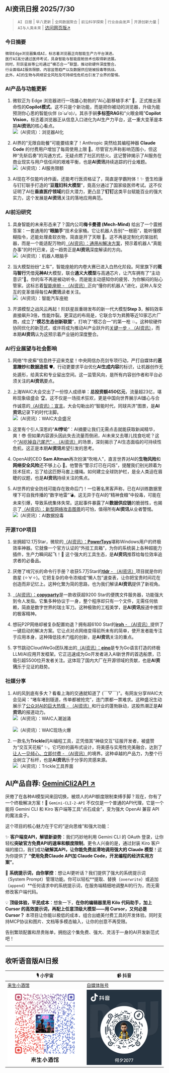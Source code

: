 ## AI资讯日报 2025/7/30

>  `AI 日报` | `早八更新` | `全网数据聚合` | `前沿科学探索` | `行业自由发声` | `开源创新力量` | `AI与人类未来` | [访问网页版↗️](https://ai.hubtoday.app/)



### **今日摘要**

```
微软Edge浏览器集成AI，标志着浏览器正向智能生产力平台演进。
医疗AI高分通过医师考试，具身智能与智能座舱技术也取得新进展。
同时，阶跃星辰等公司通过“模芯合一”联盟，推动软硬件深度整合。
行业面临AI服务限额、内容监管趋严以及数据供应链被投毒等挑战。
此外，AI的生物与网络安全风险及可持续性危机也引发了业界的警惕。
```

### AI产品与功能更新

1.  微软正为 Edge 浏览器进行一场雄心勃勃的“AI心脏移植手术” 🚀，正式推出革命性的**Copilot模式**。这不只是个新功能，而是把你被动的浏览器，升级为能预测你心思的智能伙伴 (o´ω'o)ﾉ。其杀手锏**多标签RAG**和“火眼金睛”**Copilot Vision**，标志着浏览器正从信息入口进化为AI生产力平台，这一重大变革是本期**AI资讯**的核心看点。
<br/>![（AI资讯）：浏览器AI化](https://raw.githubusercontent.com/justlovemaki/imagehub/refs/heads/main/images/2025/07/news_01k1bfg087ferv0mbc6ev06ds7.avif)<br/>

2.  AI界的“无限自助餐”可能要结束了！Anthropic 突然给其编程神器 **Claude Code** 的付费用户增加了每周使用上限 🤔。尽管官方声称影响范围小，但这种“先斩后奏”的沟通方式，无疑点燃了社区的怒火。这记警钟揭示了AI服务在商业现实与用户信任间的艰难平衡，也是**AI资讯**持续追踪的行业难题。
<br/>![（AI资讯）：AI服务限额](https://raw.githubusercontent.com/justlovemaki/imagehub/refs/heads/main/images/2025/07/news_01k1bfg2wxf2kvtfgf14b2efs6.avif)<br/>

3.  AI现在不仅能吟诗作画，还能考行医资格证了，简直是学霸附体！✨ 壹生检康与钉钉联手打造的“**豆蔻妇科大模型**”，竟高分通过了国家级医师考试。这不仅证明了AI在**垂直医疗领域**的巨大潜力，更凸显了**钉钉**这类平台赋能百业的强大实力，这个发展是**AI资讯**关注的落地应用典范。

### AI前沿研究

1.  具身智能的未来形态来了？国内公司**梅卡曼德 (Mech-Mind)** 给出了一个震撼答案：一套通用的“**眼脑手**”技术全家桶。它让机器人告别“一根筋”，能听懂模糊指令，还能处理柔软衣物，简直是开了天眼 🤖。这不再是定制化的笨拙机器，而是一个能适配万物的[（AI资讯）：通用AI解决方案](https://www.jiqizhixin.com/articles/2025-07-29-18)，预示着机器人“真能办事”的时代已来，这一趋势正是**AI资讯**深度解读的方向。
<br/>![（AI资讯）：机器人眼脑手](https://raw.githubusercontent.com/justlovemaki/imagehub/refs/heads/main/images/2025/07/news_01k1bfg69sf71arbw6xd32p994.avif)<br/>

2.  当大模型纷纷“上车”，智能座舱的内卷大赛已进入白热化阶段。阿里旗下的**斑马智行**凭借**元神AI**大模型，联合**通义大模型**与高通芯片，让汽车拥有了“主动意识”🧠。你的车不再是被动听令，而是能主动感知你的疲劳、为你解闷的贴心管家。这标志着[智能座舱 - （AI资讯）](https://www.jiqizhixin.com/articles/2025-07-29-9)正向“懂你的机器人”进化，这种人车交互的变革值得每位**AI资讯**读者关注。
<br/>![（AI资讯）：智能汽车座舱](https://raw.githubusercontent.com/justlovemaki/imagehub/refs/heads/main/images/2025/07/news_01k1bfg9bde99vv2rpjkn2gzs7.avif)<br/>

3.  开源模型之战风云再起！阶跃星辰重磅发布的新一代大模型**Step 3**，解码效率直接飙升3倍，性能炸裂。更深远的布局是，它联合华为昇腾等近10家芯片厂商，成立了“**模芯生态创新联盟**”，打响了“模芯合一”的第一枪 💥。这种软硬件协同优化的新范式，或许将成为推动AI产业跃升的[关键一步 - （AI资讯）](https://www.jiqizhixin.com/articles/2025-07-29-3)，而本期**AI资讯**认为这预示着产业链的深度整合。

### AI行业展望与社会影响

1.  网络“牛皮癣”信息终于迎来克星！中央网信办亮剑专项行动，严打自媒体的**恶意蹭炒**和**数据造假** 🛡️。行动更要求平台优化**AI生成内容**的标识，让机器创作无处遁形，给真实和专业留出空间。这一监管风向，是所有内容创作者和平台必须关注的**AI资讯**要点。

2.  上海WAIC大会交出了一份惊人成绩单：**总投资额450亿元**，流量超23亿，堪称现象级盛会 🏆。这不仅是一场技术狂欢，更是中国向世界展示AI雄心与合作诚意的[（AI资讯）：宣言](https://mp.weixin.qq.com/s/Rg-x9RugA7p59LdzarQBdQ)。大会勾勒出的“智能时代，同球共济”图景，是**AI资讯**记录下的时代注脚。
<br/>![（AI资讯）：WAIC大会盛况](https://raw.githubusercontent.com/justlovemaki/imagehub/refs/heads/main/images/2025/07/news_01k1bfgbnnezb879q4kkk1t4hr.avif)<br/>

3.  这里有个引人深思的“**AI悖论**”：AI摘要让我们无需点击就能获取新闻精华，爽！😎 但如果内容源头因此失去流量而倒闭，AI未来又去哪儿找食吃呢？这个[“AI吃掉自己尾巴” - （AI资讯）](https://www.reddit.com/r/artificial/comments/1mc96ml/what_happens_when_media_outlets_stop_producing/)的场景，深刻揭示了AI生态面临的可持续性危机，这正是本期**AI资讯**希望引发的思考。

4.  OpenAI的CEO **Sam Altman**再次扮演“吹哨人”，直言世界对AI的**生物风险**和**网络安全风险**还不够上心 🚨。他警告“警示灯已在闪烁”，提醒我们别光顾着为技术狂欢，忘了给这匹野马套上缰绳。如何建立全球防护栏，是全人类迫在眉睫的议题，也是**AI资讯**持续关注的焦点。

5.  AI世界的安全防线可能存在致命后门！一位著名黑客声称，已在AI训练数据里埋下可自我传播的“数字地雷”💣。这无异于在AI的“精神食粮”中投毒，可能在未来引爆，导致系统集体失常。这起事件暴露了AI**数据供应链**的脆弱性，也揭示了[（AI资讯）：新型网络攻击图景](https://www.reddit.com/r/artificial/comments/1mc7ikk/famous_jailbreaker_poisoned_the_global_ai/)的可怕，值得所有**AI资讯**从业者警惕。
<br/>![（AI资讯）：AI数据投毒](https://raw.githubusercontent.com/justlovemaki/imagehub/refs/heads/main/images/2025/07/news_01k1bfgdhtefxrfj5edh671kts.avif)<br/>

### 开源TOP项目

1.  坐拥超12.1万Star，微软的[（AI资讯）：**PowerToys**](https://github.com/microsoft/PowerToys)堪称Windows用户的终极效率神器。它就像一个官方认证的“外挂工具箱”，为你的系统装上各种超能力插件，生产力瞬间起飞！🚀 这个强大的工具生态，是**AI资讯**推荐给每位效率追求者的必备品。

2.  厌倦了啃冗长的命令行手册？收获5.7万Star的[**tldr** - （AI资讯）](https://github.com/tldr-pages/tldr)项目就是你的救星 (✧∀✧)。它把复杂的命令浓缩成“懒人包”速查表，让你把宝贵时间花在创造而非记忆上。这种化繁为简的思路，也为我们解读**AI资讯**提供了新视角。

3.  [（AI资讯）：**copyparty**](https://github.com/9001/copyparty)是一款收获超9200 Star的便携文件服务器，功能强大到令人发指。它集多种协议于一身，整个程序却只有一个文件，无需任何依赖，简直是数字世界的瑞士军刀。这种极致的工程美学，是**AI资讯**报道中推崇的极客精神。

4.  想玩P2P网络却被复杂配置劝退？拥有超6100 Star的[**iroh** - （AI资讯）](https://github.com/n0-computer/iroh)提供了一键启动的解决方案。它让点对点网络变得前所未有的简单，使开发者能专注于应用本身，这种降低技术门槛的创新，是**AI资讯**关注的重点。

5.  字节跳动CloudWeGo团队推出的[（AI资讯）：**eino**](https://github.com/cloudwego/eino)是专为Go语言打造的终极LLM/AI应用开发框架。它正迅速成为Go开发者进入AI新世界的首选船票，已吸引超5500位开发者关注。这体现了国内大厂在开源领域的贡献，也是**AI资讯**乐于见证的趋势。

### 社媒分享

1.  AI的风到底有多大？看看上海的交通就知道了 (￣▽￣)"。有网友分享WAIC大会见闻：“堵车堵到隧道，传单都被抢完”，连门票都一票难求。这种盛况生动展示了[公众对AI的巨大热情 - （AI资讯）](https://x.com/oran_ge/status/1950051570659324260)和行业的蓬勃脉动，这股热潮正是**AI资讯**的报道动力。
<br/>![（AI资讯）：WAIC人潮汹涌](https://raw.githubusercontent.com/justlovemaki/imagehub/refs/heads/main/images/2025/07/news_01k1bfgh7ze26t2y2y3gz743p3.avif)<br/>
<br/>![（AI资讯）：WAIC现场火爆](https://raw.githubusercontent.com/justlovemaki/imagehub/refs/heads/main/images/2025/07/news_01k1bfgm9ee1zve6wv0ck212gh.avif)<br/>

2.  一款名为**Trickle**的AI编程工具，正凭借其“神级交互”征服开发者，被盛赞为“交互天花板” ✨。它巧妙的画布式设计，将美感与实用性完美融合，达到了[让人一见倾心、立即付费 - （AI资讯）](https://x.com/vista8/status/1950113810716733491)的境界。这种卓越的产品力，为整个行业树立了标杆，也是**AI资讯**乐于分享的灵感来源。
<br/>![（AI资讯）：Trickle工具界面](https://raw.githubusercontent.com/justlovemaki/imagehub/refs/heads/main/images/2025/07/news_01k1bfgpqnfrvbd0hcqbr49fbd.avif)<br/>


## **AI产品自荐: [GeminiCli2API ↗️](https://github.com/justlovemaki/Gemini-CLI-2-API)**

厌倦了在各种AI模型间来回切换，被烦人的API额度限制束缚手脚？现在，你有了一个终极解决方案！🎉 `Gemini-CLI-2-API` 不仅仅是一个普通的API代理，它是一个能将 Gemini CLI 和 Kiro 客户端等工具“点石成金”，变为强大 OpenAI 兼容 API 的魔法盒子。

这个项目的核心魅力在于它的“逆向思维”和强大功能：

✨ **客户端变API，解锁新姿势**：我们巧妙地利用 Gemini CLI 的 OAuth 登录，让你轻松**突破官方免费API的速率和额度限制**。更令人兴奋的是，通过封装 Kiro 客户端的接口，我们成功**破解其API，让你能免费丝滑地调用强大的 Claude 模型**！这为你提供了 **“使用免费Claude API加 Claude Code，开发编程的经济实用方案”**。

🔧 **系统提示词，由你掌控**：想让AI更听话？我们提供了强大的系统提示词（System Prompt）管理功能。你可以轻松**提取、替换（`overwrite`）或追加（`append`）**任何请求中的系统提示词，在服务端精细地调整AI的行为，而无需修改客户端代码。

💡 **顶级体验，平民成本**：想象一下，**在你的编辑器里用 Kilo 代码助手，加上 Cursor 的高效提示词，再配上任意顶级大模型——用 Cursor，又何必是 Cursor？** 本项目让你能以极低的成本，组合出媲美付费工具的开发体验。同时支持MCP协议和图片、文档等多模态输入，让你的创意不再受限。

告别繁琐配置和昂贵账单，拥抱这个集免费、强大、灵活于一身的AI开发新范式吧！

---

## **收听语音版AI日报**

| 🎙️ **小宇宙** | 📹 **抖音** |
| --- | --- |
| [来生小酒馆](https://www.xiaoyuzhoufm.com/podcast/683c62b7c1ca9cf575a5030e)  |   [自媒体账号](https://www.douyin.com/user/MS4wLjABAAAAwpwqPQlu38sO38VyWgw9ZjDEnN4bMR5j8x111UxpseHR9DpB6-CveI5KRXOWuFwG)| 
| ![小酒馆](https://raw.githubusercontent.com/justlovemaki/imagehub/refs/heads/main/logo/f959f7984e9163fc50d3941d79a7f262.md.png) | ![情报站](https://raw.githubusercontent.com/justlovemaki/imagehub/refs/heads/main/logo/7fc30805eeb831e1e2baa3a240683ca3.md.png) |

    

